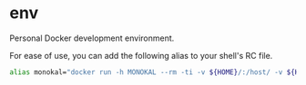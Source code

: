 # env
Personal Docker development environment.

For ease of use, you can add the following alias to your shell's RC file.
```bash
alias monokal="docker run -h MONOKAL --rm -ti -v ${HOME}/:/host/ -v ${HOME}/.bash_history:/root/.bash_history monokal/env:latest"
```
